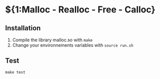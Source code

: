 # ${1:Malloc - Realloc - Free - Calloc}
## Installation
  1. Compile the library malloc.so with `make`
  2. Change your environnements variables with `source run.sh`
## Test
  `make test`
